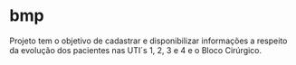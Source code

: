 # bmp
Projeto tem o objetivo de cadastrar e disponibilizar informações a respeito da evolução dos pacientes nas UTI´s 1, 2, 3 e 4 e o Bloco Cirúrgico.
